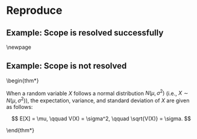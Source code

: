 # Reproduce

## Example: Scope is resolved successfully

\newpage

## Example: Scope is not resolved

\begin{thm*}

When a random variable $X$ follows a normal distribution $N(\mu, \sigma^2)$ (i.e., $X \sim N(\mu, \sigma^2)$), the expectation, variance, and standard deviation of $X$ are given as follows:

$$
E[X] = \mu, \qquad V(X) = \sigma^2, \qquad \sqrt{V(X)} = \sigma.
$$

\end{thm*}
